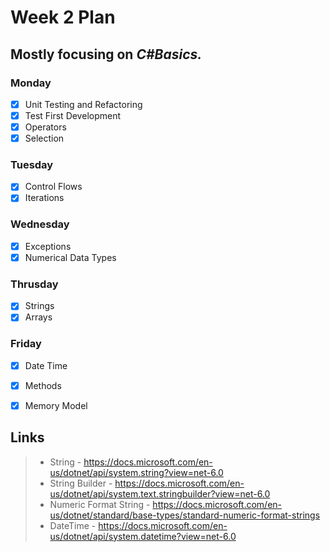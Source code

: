 # Week 2 Plan

## Mostly focusing on _C#Basics._

### Monday
- [x] Unit Testing and Refactoring
- [x] Test First Development
- [x] Operators
- [x] Selection

### Tuesday
- [x] Control Flows
- [x] Iterations

### Wednesday
- [x] Exceptions
- [x] Numerical Data Types

### Thrusday
- [x] Strings
- [x] Arrays

### Friday
- [x] Date Time
- [x] Methods
- [x] Memory Model



## Links
> - String - https://docs.microsoft.com/en-us/dotnet/api/system.string?view=net-6.0
> - String Builder - https://docs.microsoft.com/en-us/dotnet/api/system.text.stringbuilder?view=net-6.0
> - Numeric Format String - https://docs.microsoft.com/en-us/dotnet/standard/base-types/standard-numeric-format-strings 
> - DateTime - https://docs.microsoft.com/en-us/dotnet/api/system.datetime?view=net-6.0

